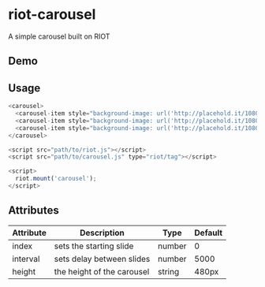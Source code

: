 # riot-carousel

A simple carousel built on RIOT

## Demo



## Usage

```javascript
<carousel>
  <carousel-item style="background-image: url('http://placehold.it/1080x768?text=First+Slide')"></carousel-item>
  <carousel-item style="background-image: url('http://placehold.it/1080x768?text=Second+Slide')"></carousel-item>
  <carousel-item style="background-image: url('http://placehold.it/1080x768?text=Third+Slide')"></carousel-item>
</carousel>

<script src="path/to/riot.js"></script>
<script src="path/to/carousel.js" type="riot/tag"></script>

<script>  
  riot.mount('carousel');
</script>
```

## Attributes

| Attribute | Description | Type | Default |
| --------- | ----------- | ---- | ------- |
| index     | sets the starting slide | number | 0
| interval  | sets delay between slides | number | 5000 |
| height    | the height of the carousel | string | 480px |
